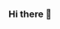 ### Hi there 👋

<!--
**Nichelle87/Nichelle87** is a ✨ _special_ ✨ repository because its `README.md` (this file) appears on your GitHub profile.

Here are some ideas to get you started:

- 🔭 I’m currently working on ...
- 🌱 I’m currently learning ...
- 👯 I’m looking to collaborate on ...
- 🤔 I’m looking for help with ...
- 💬 Ask me about my birthday...
- 📫 How to reach me: ...
- 😄 Pronouns: ...
- ⚡ Fun fact: ...
-->
